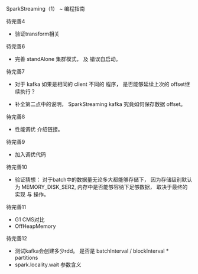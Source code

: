 SparkStreaming（1） ~ 编程指南


待完善4

* 验证transform相关

待完善6

* 完善 standAlone 集群模式， 及 错误自启动。

待完善7

* 对于 kafka 如果是相同的 client 不同的 程序， 是否能够延续上次的 offset继续执行？

* 补全第二点中的说明， SparkStreaming kafka 究竟如何保存数据 offset。

待完善8

* 性能调优 介绍链接。

待完善9

* 加入调优代码

待完善10

* 验证猜想： 对于batch中的数据量无论多大都能够存储下， 因为存储级别默认为 MEMORY_DISK_SER2, 内存中是否能够容纳下足够数据， 取决于最终的实现 与 操作。

待完善11

* G1 CMS对比
* OffHeapMemory

待完善12

* 测试kafka会创建多少rdd。 是否是  batchInterval / blockInterval * partitions
* spark.locality.wait 参数含义